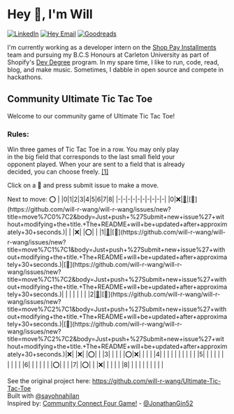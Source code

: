 # Hey 👋, I'm Will

<!-- --- Social Icons --- -->
[![LinkedIn](https://img.shields.io/badge/LinkedIn-blue?style=flat&logo=Linkedin&logoColor=white&link=https://www.linkedin.com/in/will-r-wang/)](https://www.linkedin.com/in/will-r-wang/) 
[![Hey Email](https://img.shields.io/badge/Hey-5522fa?style=flat&logo=Hey&logoColor=white&link=mailto:william.wang@hey.com)](mailto:william.wang@hey.com) 
[![Goodreads](https://img.shields.io/badge/Goodreads-9e7000?style=flat&logo=Goodreads&logoColor=white&link=http://goodreads.com/willrwang)](http://goodreads.com/willrwang)  

<!-- --- About Me --- -->	
I'm currently working as a developer intern on the <a title='Installments' target="_blank" rel="noopener" href="https://www.shopify.com/shop-pay-installments">Shop Pay Installments</a> team and pursuing my B.C.S Honours at Carleton University as part of Shopify's <a title='Dev Degree' target="_blank" rel="noopener" href="https://devdegree.ca/">Dev Degree</a> program. In my spare time, I like to run, code, read, blog, and make music. Sometimes, I dabble in open source and compete in hackathons.  

## Community Ultimate Tic Tac Toe
Welcome to our community game of Ultimate Tic Tac Toe!  

### Rules:
Win three games of Tic Tac Toe in a row. You may only play  
in the big field that corresponds to the last small field your  
opponent played. When your are sent to a field that is already  
decided, you can choose freely. [[1]](https://bejofo.net/ttt)  

Click on a 👾 and press submit issue to make a move.  


Next to move: ⭕️
| |0|1|2|3|4|5|6|7|8|
|-|-|-|-|-|-|-|-|-|-|
|0|❌|[👾](https://github.com/will-r-wang/will-r-wang/issues/new?title=move%7C0%7C1&body=Just+push+%27Submit+new+issue%27+without+modifying+the+title.+The+README+will+be+updated+after+approximately+30+seconds.)|[👾](https://github.com/will-r-wang/will-r-wang/issues/new?title=move%7C0%7C2&body=Just+push+%27Submit+new+issue%27+without+modifying+the+title.+The+README+will+be+updated+after+approximately+30+seconds.)| | |❌| |⭕️| |
|1|[👾](https://github.com/will-r-wang/will-r-wang/issues/new?title=move%7C1%7C0&body=Just+push+%27Submit+new+issue%27+without+modifying+the+title.+The+README+will+be+updated+after+approximately+30+seconds.)|[👾](https://github.com/will-r-wang/will-r-wang/issues/new?title=move%7C1%7C1&body=Just+push+%27Submit+new+issue%27+without+modifying+the+title.+The+README+will+be+updated+after+approximately+30+seconds.)|[👾](https://github.com/will-r-wang/will-r-wang/issues/new?title=move%7C1%7C2&body=Just+push+%27Submit+new+issue%27+without+modifying+the+title.+The+README+will+be+updated+after+approximately+30+seconds.)| | | | | | |
|2|[👾](https://github.com/will-r-wang/will-r-wang/issues/new?title=move%7C2%7C0&body=Just+push+%27Submit+new+issue%27+without+modifying+the+title.+The+README+will+be+updated+after+approximately+30+seconds.)|[👾](https://github.com/will-r-wang/will-r-wang/issues/new?title=move%7C2%7C1&body=Just+push+%27Submit+new+issue%27+without+modifying+the+title.+The+README+will+be+updated+after+approximately+30+seconds.)|[👾](https://github.com/will-r-wang/will-r-wang/issues/new?title=move%7C2%7C2&body=Just+push+%27Submit+new+issue%27+without+modifying+the+title.+The+README+will+be+updated+after+approximately+30+seconds.)|❌| |❌| |⭕️| |
|3| | | | |⭕️|❌| | | |
|4| | | | | | | | | |
|5| | | | | | | | | |
|6| | | | | | |⭕️| | |
|7| |⭕️| | |❌| | | | |
|8| | | | | | | | | |

See the original project here: https://github.com/will-r-wang/Ultimate-Tic-Tac-Toe  
Built with [@sayohnahilan](https://github.com/sayohnahilan)  
Inspired by: [Community Connect Four Game!](https://github.com/JonathanGin52/JonathanGin52/) - [@JonathanGin52](https://github.com/jonathangin52)